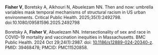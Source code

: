 **Fisher V**, Boretsky A, Alkhouri N, Abuelezam NN. Then and now: umbrella variables mask temporal mechanisms of structural racism in US urban environments. Critical Public Health. 2025;35(1):2492798. doi:10.1080/09581596.2025.2492798

Boretsky A, **Fisher V**, Abuelezam NN. Intersectionality of sex and race in COVID-19 mortality and vaccination inequities in Massachusetts. BMC Public Health. 2024 Oct 29;24(1):2987. doi: [10.1186/s12889-024-20340-z](https://pubmed.ncbi.nlm.nih.gov/39468478/). PMID: 39468478; PMCID: PMC11520858.
